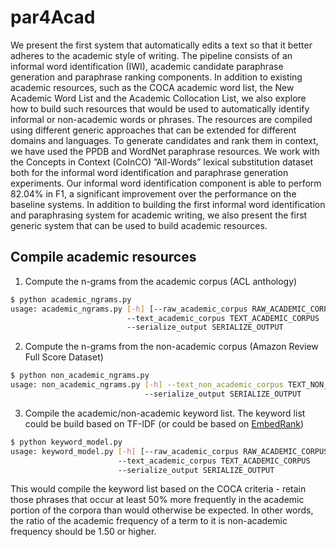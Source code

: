 # par4Acad

We present the first system that automatically edits a text so that it better adheres to the academic style of writing. The pipeline consists of an informal word identification (IWI), academic  candidate  paraphrase generation and paraphrase ranking  components. In addition to existing academic resources, such as the COCA academic word list, the New Academic Word List and the Academic Collocation List, we also explore how to build such resources that would be used to automatically identify informal or  non-academic words or phrases. The resources are compiled using different generic approaches that can be extended for different domains and languages. To generate candidates and rank them in context, we have used the PPDB and WordNet paraphrase resources.  We work with the Concepts in  Context (CoInCO) ”All-Words” lexical substitution dataset both for the informal word identification and paraphrase generation experiments. Our informal word identification component is able to perform 82.04% in F1, a significant improvement over the performance on the baseline systems. In addition to building the first informal word identification and paraphrasing system for academic writing, we also present the first generic system that can be used to build academic resources.

## Compile academic resources

1. Compute the n-grams from the academic corpus (ACL anthology)
```bash
$ python academic_ngrams.py
usage: academic_ngrams.py [-h] [--raw_academic_corpus RAW_ACADEMIC_CORPUS]
                          --text_academic_corpus TEXT_ACADEMIC_CORPUS
                          --serialize_output SERIALIZE_OUTPUT
```

2. Compute the n-grams from the non-academic corpus (Amazon Review Full Score Dataset)
```bash
$ python non_academic_ngrams.py
usage: non_academic_ngrams.py [-h] --text_non_academic_corpus TEXT_NON_ACADEMIC_CORPUS 
                              --serialize_output SERIALIZE_OUTPUT
```

3. Compile the academic/non-academic keyword list. The keyword list could be build based on TF-IDF (or could be based on [EmbedRank](https://github.com/swisscom/ai-research-keyphrase))
```bash
$ python keyword_model.py
usage: keyword_model.py [-h] [--raw_academic_corpus RAW_ACADEMIC_CORPUS]
                        --text_academic_corpus TEXT_ACADEMIC_CORPUS
                        --serialize_output SERIALIZE_OUTPUT
```
This would compile the keyword list based on the COCA criteria - retain those phrases that occur at least 50% more frequently in the academic portion of the corpora than would otherwise be expected. In other words, the ratio of the academic frequency of a term to it is non-academic frequency should be 1.50 or higher.

